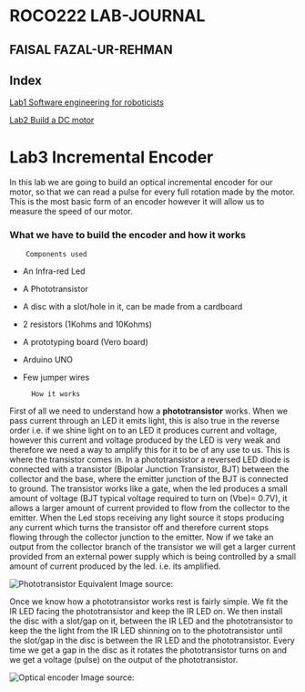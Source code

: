 # **ROCO222 LAB-JOURNAL**

## **FAISAL FAZAL-UR-REHMAN** 



## **Index**

[Lab1 Software engineering for roboticists](https://github.com/Faisal-f-rehman/Roco222-labs/blob/master/lab1%20software%20engineering%20for%20roboticists.md)

[Lab2 Build a DC motor](https://github.com/Faisal-f-rehman/journal.md/blob/master/lab2%20dc%20motor.md)

# **Lab3 Incremental Encoder**

In this lab we are going to build an optical incremental encoder for our motor, so that we can read a pulse for every full rotation made by the motor. This is the most basic form of an encoder however it will allow us to measure the speed of our motor. 

### What we have to build the encoder and how it works

		Components used 
+ An Infra-red Led
+ A Phototransistor 
+ A disc with a slot/hole in it, can be made from a cardboard
+ 2 resistors (1Kohms and 10Kohms)
+ A prototyping board (Vero board)
+ Arduino UNO
+ Few jumper wires

		How it works


First of all we need to understand how a **phototransistor** works. When we pass current through an LED it emits light, this is also true in the reverse order i.e. if we shine light on to an LED it produces current and voltage, however this current and voltage produced by the LED is very weak and therefore we need a way to amplify this for it to be of any use to us. This is where the transistor comes in. In a phototransistor a reversed LED diode is connected with a transistor (Bipolar Junction Transistor, BJT) between the collector and the base, where the emitter junction of the BJT is connected to ground. The transistor works like a gate, when the led produces a small amount of voltage (BJT typical voltage required to turn on (Vbe)= 0.7V), it allows a larger amount of current provided to flow from the collector to the emitter. When the Led stops receiving any light source it stops producing any current which turns the transistor off and therefore current stops flowing through the collector junction to the emitter. Now if we take an output from the collector branch of the transistor we will get a larger current provided from an external power supply which is being controlled by a small amount of current produced by the led. i.e. its amplified.

![Phototransistor Equivalent]()
Image source: []()

Once we know how a phototransistor works rest is fairly simple. We fit the IR LED facing the phototransistor and keep the IR LED on. We then install the disc with a slot/gap on it, between the IR LED and the phototransistor to keep the the light from the IR LED shinning on to the phototransistor until the slot/gap in the disc is between the IR LED and the phototransistor. Every time we get a gap in the disc as it rotates the phototransistor turns on and we get a voltage (pulse) on the output of the phototransistor. 

![Optical encoder]()
Image source: []()
